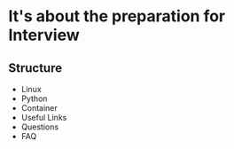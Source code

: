 
# It's about the preparation for Interview 

## Structure

- Linux
- Python
- Container
- Useful Links
- Questions
- FAQ